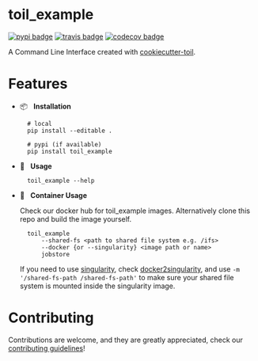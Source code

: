 # toil_example

[![pypi badge][pypi_badge]][pypi_base]
[![travis badge][travis_badge]][travis_base]
[![codecov badge][codecov_badge]][codecov_base]

A Command Line Interface created with [cookiecutter-toil](https://github.com/leukgen/cookiecutter-toil).

# Features

* 📦 &nbsp; **Installation**

        # local
        pip install --editable .

        # pypi (if available)
        pip install toil_example

* 🍉 &nbsp; **Usage**

        toil_example --help

* 🐳 &nbsp; **Container Usage**

    Check our docker hub for toil_example images. Alternatively clone this repo and build the image yourself.

        toil_example
            --shared-fs <path to shared file system e.g. /ifs>
            --docker {or --singularity} <image path or name>
            jobstore
        

    If you need to use [singularity], check [docker2singularity], and use `-m '/shared-fs-path /shared-fs-path'` to make sure your shared file system is mounted inside the singularity image.

# Contributing

Contributions are welcome, and they are greatly appreciated, check our [contributing guidelines](CONTROBUTING.md)!

<!-- References -->
[singularity]: http://singularity.lbl.gov/
[docker2singularity]: https://github.com/singularityware/docker2singularity

<!-- Badges -->
[codecov_badge]: https://codecov.io/gh/leukgen/toil_example/branch/master/graph/badge.svg
[codecov_base]: https://codecov.io/gh/leukgen/toil_example
[pypi_badge]: https://img.shields.io/pypi/v/toil_example.svg
[pypi_base]: https://pypi.python.org/pypi/toil_example
[travis_badge]: https://img.shields.io/travis/leukgen/toil_example.svg
[travis_base]: https://travis-ci.org/leukgen/toil_example
